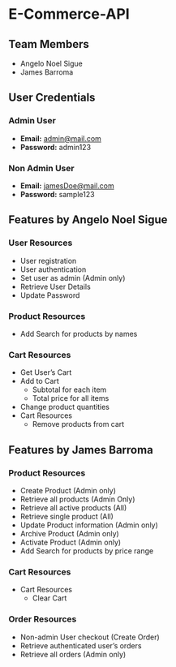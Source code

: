# E-Commerce-API

## Team Members
- Angelo Noel Sigue
- James Barroma

## User Credentials
### Admin User
- **Email:** admin@mail.com
- **Password:** admin123

### Non Admin User
- **Email:** jamesDoe@mail.com
- **Password:** sample123

## Features by Angelo Noel Sigue
### User Resources
- User registration
- User authentication
- Set user as admin (Admin only)
- Retrieve User Details
- Update Password

### Product Resources
- Add Search for products by names

### Cart Resources
- Get User’s Cart
- Add to Cart
  - Subtotal for each item
  - Total price for all items
- Change product quantities
- Cart Resources
  - Remove products from cart

## Features by James Barroma
### Product Resources
- Create Product (Admin only)
- Retrieve all products (Admin Only)
- Retrieve all active products (All)
- Retrieve single product (All)
- Update Product information (Admin only)
- Archive Product (Admin only)
- Activate Product (Admin only)
- Add Search for products by price range

### Cart Resources
- Cart Resources
  - Clear Cart

### Order Resources
- Non-admin User checkout (Create Order)
- Retrieve authenticated user’s orders
- Retrieve all orders (Admin only)